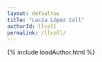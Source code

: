 ```yaml
---
layout: defaultau
title: "Lucía López Coll"
authorId: llcoll
permalink: /llcoll/
---
```

{% include loadAuthor.html %}
<script>
    $(document).ready(function(){
        showAuthorBio('{{ page.authorId }}');
   });
</script>
